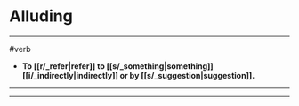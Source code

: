 # Alluding
---
#verb
- **To [[r/_refer|refer]] to [[s/_something|something]] [[i/_indirectly|indirectly]] or by [[s/_suggestion|suggestion]].**
---
---
